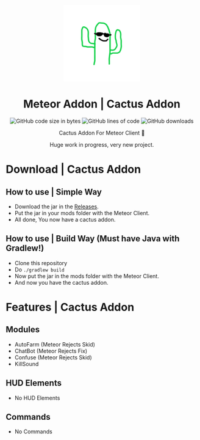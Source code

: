 
<div align="center">
    <img src="https://github.com/77panic/CactusAddon/blob/main/src/main/resources/assets/template/icon.png" width="200"/>


# Meteor Addon | Cactus Addon

<div>
    <img src="https://img.shields.io/github/languages/code-size/77panic/CactusAddon" alt="GitHub code size in bytes"/>
    <img src="https://img.shields.io/endpoint?url=https://ghloc.vercel.app/api/77panic/CactusAddon/badge?filter=.java$&label=lines%20of%20code&color=blue" alt="GitHub lines of code"/>
    <img src="https://img.shields.io/github/downloads/77panic/CactusAddon/total" alt="GitHub downloads"/>
</div>

<div>
    <p></p>
    <p>Cactus Addon For Meteor Client 🤑</p>
    <p>Huge work in progress, very new project.</p>
</div>

</div>

# Download | Cactus Addon

## How to use | Simple Way

- Download the jar in the [Releases](https://github.com/77panic/CactusAddon/releases).
- Put the jar in your mods folder with the Meteor Client.
- All done, You now have a cactus addon.

## How to use | Build Way (Must have Java with Gradlew!)

- Clone this repository
- Do `./gradlew build`
- Now put the jar in the mods folder with the Meteor Client.
- And now you have the cactus addon.

# Features | Cactus Addon

## Modules

- AutoFarm (Meteor Rejects Skid)
- ChatBot (Meteor Rejects Fix)
- Confuse (Meteor Rejects Skid)
- KillSound

## HUD Elements

- No HUD Elements

## Commands

- No Commands

